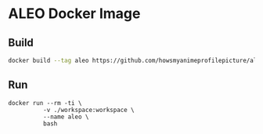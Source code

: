 # ALEO Docker Image

## Build

```bash
docker build --tag aleo https://github.com/howsmyanimeprofilepicture/aleo-docker
```

## Run
```
docker run --rm -ti \
          -v ./workspace:workspace \
          --name aleo \
          bash
```

